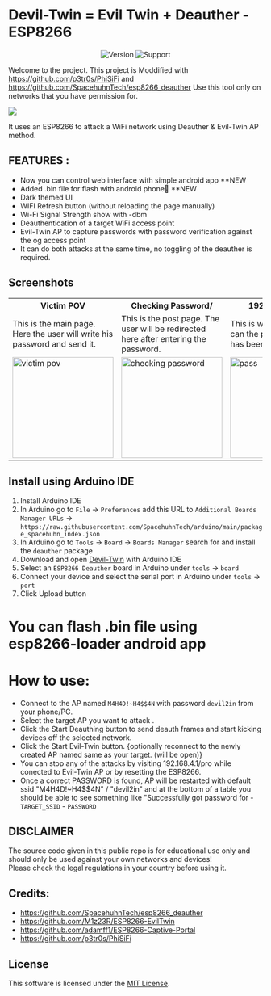 
# Devil-Twin  = Evil Twin + Deauther   -ESP8266 

<p align="center">
<img title="Version" src="https://img.shields.io/badge/Version-1.0-green">
<img title="Support" src="https://img.shields.io/badge/Support-No-red">
</p>

Welcome to the project.
This project is Moddified with https://github.com/p3tr0s/PhiSiFi and https://github.com/SpacehuhnTech/esp8266_deauther
Use this tool only on networks that you have permission for.

<img src=https://github.com/mahadidot/DEVIL-TWIN_esp8266/blob/main/meme.jpg></img><br>

It uses an ESP8266 to attack a WiFi network using Deauther & Evil-Twin AP method.

## FEATURES :
* Now you can control web interface with simple android app **NEW
* Added .bin file for flash with android phone🖤 **NEW
* Dark themed UI
* WIFI Refresh button (without reloading the page manually)
* Wi-Fi Signal Strength show with -dbm
* Deauthentication of a target WiFi access point
* Evil-Twin AP to capture passwords with password verification against the og access point
* It can do both attacks at the same time, no toggling of the deauther is required.

## Screenshots

<table>
  <tr>
    <th>Victim POV</th>
    <th>Checking Password/ </th> 
    <th>192.168.4.1/pro</th>
    <th>192.168.4.1 Main UI/</th>
  </tr>
  <tr>
    <td>This is the main page. Here the user will write his password and send it.</td>
    <td>This is the post page. The user will be redirected here after entering the password.</td>
    <td>This is where the attacker can the passwords that has been Pawned.</td>
    <td>Here the attacker index, wifi names, mac, signal strenth (-dbm).</td>
  <tr>
    <td><img width="200px" src="https://github.com/mahadidot/DEVIL-TWIN_esp8266/blob/main/victim.jpg" title="victim pov"></td>
    <td><img width="200px" src="https://github.com/mahadidot/DEVIL-TWIN_esp8266/blob/main/check.jpg" title="checking password"></td>
    <td><img width="200px" src="https://github.com/mahadidot/DEVIL-TWIN_esp8266/blob/main/gotpass.jpg" title="pass"></td>
<td><img width="200px" src="https://github.com/mahadidot/DEVIL-TWIN_esp8266/blob/main/ui.jpg" title="ssid"></td>
  </tr>
</table>


## Install using Arduino IDE
1. Install Arduino IDE
2. In Arduino go to `File` -> `Preferences` add this URL to `Additional Boards Manager URLs` ->
   `https://raw.githubusercontent.com/SpacehuhnTech/arduino/main/package_spacehuhn_index.json`  
3. In Arduino go to `Tools` -> `Board` -> `Boards Manager` search for and install the `deauther` package  
4. Download and open [Devil-Twin](https://github.com/mahadidot/DEVIL-TWIN_esp8266/releases/download/Deauther-Evil-M4H4DI/Deauther-Evil-M4H4DI.ino) with Arduino IDE
6. Select an `ESP8266 Deauther` board in Arduino under `tools` -> `board`
7. Connect your device and select the serial port in Arduino under `tools` -> `port`
8. Click Upload button

# You can flash .bin file using esp8266-loader android app


# How to use:
- Connect to the AP named `M4H4D!~H4$$4N` with password `devil2in` from your phone/PC.
- Select the target AP you want to attack .
- Click the Start Deauthing button to send deauth frames and start kicking devices off the selected network.
- Click the Start Evil-Twin button. {optionally reconnect to the newly created AP named same as your target. (will be open)}
- You can stop any of the attacks by visiting 192.168.4.1/pro while conected to Evil-Twin AP or by resetting the ESP8266.
- Once a correct PASSWORD is found, AP will be restarted with default ssid "M4H4D!~H4$$4N" / "devil2in" and at the bottom of a table you should be able to see something like "Successfully got password for - `TARGET_SSID` - `PASSWORD`

## DISCLAIMER
The source code given in this public repo is for educational use only and should only be used against your own networks and devices!<br>
Please check the legal regulations in your country before using it.


## Credits:
* https://github.com/SpacehuhnTech/esp8266_deauther
* https://github.com/M1z23R/ESP8266-EvilTwin
* https://github.com/adamff1/ESP8266-Captive-Portal
* https://github.com/p3tr0s/PhiSiFi

## License 
This software is licensed under the [MIT License](https://opensource.org/licenses/MIT).
